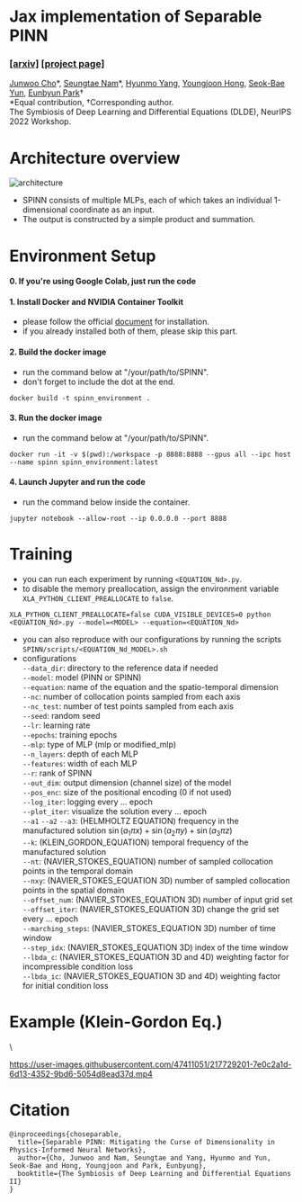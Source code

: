 # Jax implementation of Separable PINN
### [[arxiv]](https://arxiv.org/abs/2306.15969) [[project page]](https://jwcho5576.github.io/spinn_project_page/)

[Junwoo Cho](https://github.com/jwcho5576)\*, 
[Seungtae Nam](https://github.com/stnamjef)\*, 
[Hyunmo Yang](https://github.com/extremebird),
[Youngjoon Hong](https://www.youngjoonhong.com/), 
[Seok-Bae Yun](https://seokbaeyun.wordpress.com/), 
[Eunbyun Park](https://silverbottlep.github.io/)&dagger;\
*Equal contribution, &dagger;Corresponding author.\
The Symbiosis of Deep Learning and Differential Equations (DLDE), NeurIPS 2022 Workshop.

# Architecture overview
![architecture](./assets/architecture.png)

* SPINN consists of multiple MLPs, each of which takes an individual 1-dimensional coordinate as an input.
* The output is constructed by a simple product and summation.



# Environment Setup
#### 0. If you're using Google Colab, just run the code

#### 1. Install Docker and NVIDIA Container Toolkit
* please follow the official [document](https://docs.nvidia.com/datacenter/cloud-native/container-toolkit/install-guide.html#docker) for installation.
* if you already installed both of them, please skip this part.

#### 2. Build the docker image
* run the command below at "/your/path/to/SPINN".
* don't forget to include the dot at the end.
```
docker build -t spinn_environment .
```

#### 3. Run the docker image
* run the command below at "/your/path/to/SPINN".
```
docker run -it -v $(pwd):/workspace -p 8888:8888 --gpus all --ipc host --name spinn spinn_environment:latest
```

#### 4. Launch Jupyter and run the code
* run the command below inside the container.
```
jupyter notebook --allow-root --ip 0.0.0.0 --port 8888
```

# Training 
* you can run each experiment by running ```<EQUATION_Nd>.py```.
* to disable the memory preallocation, assign the environment variable ```XLA_PYTHON_CLIENT_PREALLOCATE``` to ```false```.
```
XLA_PYTHON_CLIENT_PREALLOCATE=false CUDA_VISIBLE_DEVICES=0 python <EQUATION_Nd>.py --model=<MODEL> --equation=<EQUATION_Nd>
```
* you can also reproduce with our configurations by running the scripts ```SPINN/scripts/<EQUATION_Nd_MODEL>.sh```
* configurations   
```--data_dir```: directory to the reference data if needed   
```--model```: model (PINN or SPINN)   
```--equation```: name of the equation and the spatio-temporal dimension   
```--nc```: number of collocation points sampled from each axis   
```--nc_test```: number of test points sampled from each axis   
```--seed```: random seed   
```--lr```: learning rate   
```--epochs```: training epochs   
```--mlp```: type of MLP (mlp or modified_mlp)   
```--n_layers```: depth of each MLP   
```--features```: width of each MLP   
```--r```: rank of SPINN   
```--out_dim```: output dimension (channel size) of the model   
```--pos_enc```: size of the positional encoding (0 if not used)   
```--log_iter```: logging every ... epoch   
```--plot_iter```: visualize the solution every ... epoch   
```--a1``` ```--a2``` ```--a3```: (HELMHOLTZ EQUATION) frequency in the manufactured solution $\sin(a_1\pi x)+\sin(a_2\pi y)+\sin(a_3\pi z)$   
```--k```: (KLEIN_GORDON_EQUATION) temporal frequency of the manufactured solution   
```--nt```: (NAVIER_STOKES_EQUATION) number of sampled collocation points in the temporal domain   
```--nxy```: (NAVIER_STOKES_EQUATION 3D) number of sampled collocation points in the spatial domain   
```--offset_num```: (NAVIER_STOKES_EQUATION 3D) number of input grid set   
```--offset_iter```: (NAVIER_STOKES_EQUATION 3D) change the grid set every ... epoch   
```--marching_steps```: (NAVIER_STOKES_EQUATION 3D) number of time window   
```--step_idx```: (NAVIER_STOKES_EQUATION 3D) index of the time window   
```--lbda_c```: (NAVIER_STOKES_EQUATION 3D and 4D) weighting factor for incompressible condition loss   
```--lbda_ic```: (NAVIER_STOKES_EQUATION 3D and 4D) weighting factor for initial condition loss   




# Example (Klein-Gordon Eq.)
\\<!--#### Please visit our [project page](https://jwcho5576.github.io/spinn/) for more examples.-->

https://user-images.githubusercontent.com/47411051/217729201-7e0c2a1d-6d13-4352-9bd6-5054d8ead37d.mp4

# Citation

```
@inproceedings{choseparable,
  title={Separable PINN: Mitigating the Curse of Dimensionality in Physics-Informed Neural Networks},
  author={Cho, Junwoo and Nam, Seungtae and Yang, Hyunmo and Yun, Seok-Bae and Hong, Youngjoon and Park, Eunbyung},
  booktitle={The Symbiosis of Deep Learning and Differential Equations II}
}
```
